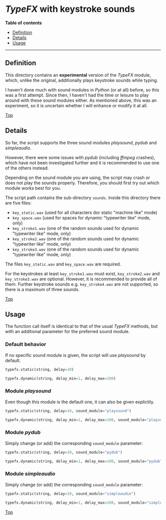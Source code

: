 # *TypeFX* with keystroke sounds

**Table of contents**
*   [Definition](#definition)
*   [Details](#details)
*   [Usage](#usage)

----

## Definition

This directory contains an **experimental** version of the *TypeFX* module, which, unlike the original, additionally plays keystroke sounds while typing.

I haven't done much with sound modules in *Python* (or at all) before, so this was a first attempt. Since then, I haven't had the time or leisure to play around with these sound modules either. As mentioned above, this was an experiment, so it is uncertain whether I will enhance or modify it at all.

[Top](#typefx-with-keystroke-sounds)

## Details

So far, the script supports the three sound modules *playsound*, *pydub* and *simpleaudio*.

However, there were some issues with *pydub* (including *ffmpeg* crashes), which have not been investigated further and it is recommended to use one of the others instead.

Depending on the sound module you are using, the script may crash or does not play the sounds properly. Therefore, you should first try out which module works best for you.

The script path contains the sub-directory `sounds`. Inside this directory there are five files:

*   `key_static.wav` (used for all characters dor static "machine like" mode)
*   `key_space.wav` (used for spaces for dynamic "typewriter like" mode, only)
*   `key_stroke1.wav` (one of the random sounds used for dynamic "typewriter like" mode, only)
*   `key_stroke2.wav` (one of the random sounds used for dynamic "typewriter like" mode, only)
*   `key_stroke3.wav` (one of the random sounds used for dynamic "typewriter like" mode, only)

The files `key_static.wav` and `key_space.wav` are required.

For the keystrokes at least `key_stroke1.wav` must exist, `key_stroke2.wav` and `key_stroke3.wav` are optional. However, it is recommended to provide all of them. Further keystroke sounds e.g. `key_stroke4.wav` are not supported, so there is a maximum of three sounds.

[Top](#typefx-with-keystroke-sounds)

## Usage

The function call itself is identical to that of the usual *TypeFX* methods, but with an additional parameter for the preferred sound module.

### Default behavior

If no specific sound module is given, the script will use *playsound* by default.

```python
typefx.static(string, delay=10)
```
```python
typefx.dynamic(string, delay_min=1, delay_max=100)
```

### Module *playsound*

Even though this module is the default one, it can also be given explictily.

```python
typefx.static(string, delay=10, sound_module="playsound")
```
```python
typefx.dynamic(string, delay_min=1, delay_max=100, sound_module="playsound")
```

### Module *pydub*

Simply change (or add) the corresponding `sound_module` parameter:

```python
typefx.static(string, delay=10, sound_module="pydub")
```
```python
typefx.dynamic(string, delay_min=1, delay_max=100, sound_module="pydub")
```

### Module *simpleaudio*

Simply change (or add) the corresponding `sound_module` parameter:

```python
typefx.static(string, delay=10, sound_module="simpleaudio")
```
```python
typefx.dynamic(string, delay_min=1, delay_max=100, sound_module="simpleaudio")
```

[Top](#typefx-with-keystroke-sounds)
